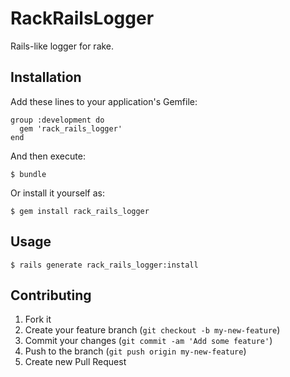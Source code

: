 # RackRailsLogger

Rails-like logger for rake.

## Installation

Add these lines to your application's Gemfile:

    group :development do
      gem 'rack_rails_logger'
    end

And then execute:

    $ bundle

Or install it yourself as:

    $ gem install rack_rails_logger

## Usage

    $ rails generate rack_rails_logger:install

## Contributing

1. Fork it
2. Create your feature branch (`git checkout -b my-new-feature`)
3. Commit your changes (`git commit -am 'Add some feature'`)
4. Push to the branch (`git push origin my-new-feature`)
5. Create new Pull Request
